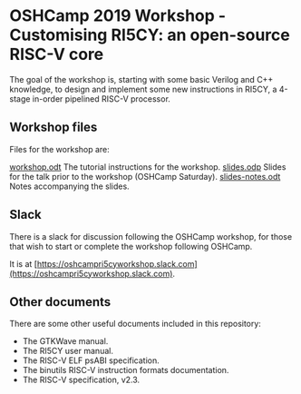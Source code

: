 # OSHCamp 2019 Workshop - Customising RI5CY: an open-source RISC-V core

The goal of the workshop is, starting with some basic Verilog and C++ knowledge,
to design and implement some new instructions in RI5CY, a 4-stage in-order
pipelined RISC-V processor.

## Workshop files

Files for the workshop are:

[workshop.odt](workshop.odt) The tutorial instructions for the workshop.
[slides.odp](slides.odp) Slides for the talk prior to the workshop (OSHCamp
Saturday).
[slides-notes.odt](slides-notes.odt) Notes accompanying the slides.

## Slack

There is a slack for discussion following the OSHCamp workshop, for those that
wish to start or complete the workshop following OSHCamp.

It is at
[https://oshcampri5cyworkshop.slack.com](https://oshcampri5cyworkshop.slack.com).

## Other documents

There are some other useful documents included in this repository:

* The GTKWave manual.
* The RI5CY user manual.
* The RISC-V ELF psABI specification.
* The binutils RISC-V instruction formats documentation.
* The RISC-V specification, v2.3.
